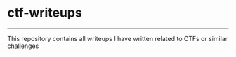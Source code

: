 # ctf-writeups
----
This repository contains all writeups I have written related to CTFs or similar challenges
